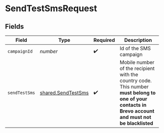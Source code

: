 # SendTestSmsRequest


## Fields

| Field                                                                                                                                                   | Type                                                                                                                                                    | Required                                                                                                                                                | Description                                                                                                                                             |
| ------------------------------------------------------------------------------------------------------------------------------------------------------- | ------------------------------------------------------------------------------------------------------------------------------------------------------- | ------------------------------------------------------------------------------------------------------------------------------------------------------- | ------------------------------------------------------------------------------------------------------------------------------------------------------- |
| `campaignId`                                                                                                                                            | *number*                                                                                                                                                | :heavy_check_mark:                                                                                                                                      | Id of the SMS campaign                                                                                                                                  |
| `sendTestSms`                                                                                                                                           | [shared.SendTestSms](../../models/shared/sendtestsms.md)                                                                                                | :heavy_check_mark:                                                                                                                                      | Mobile number of the recipient with the country code. This number **must belong to one of your contacts in Brevo account and must not be blacklisted**<br/> |